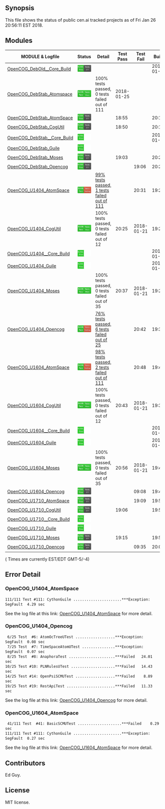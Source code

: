 
## Synopsis

This file shows the status of public cen.ai tracked projects as of Fri Jan 26 20:56:11 EST 2018.

## Modules 

| MODULE & Logfile | Status | Detail | Test Pass | Test Fail| Build | Attempt|
| --- | --- | --- | --- | ---  | --- | --- | 
| [OpenCOG_DebOld__Core_Build](jobs/OpenCOG_DebOld__Core_Build.log) | ![Status](/images/BUILDPASS.svg) |  |  |  | 2018-01-15  | 2018-01-15 |
| [OpenCOG_DebStab_Atomspace](jobs/OpenCOG_DebStab_Atomspace.log) | ![Status](/images/TESTPASS.svg) | 100% tests passed, 0 tests failed out of 111 | 2018-01-25 |  |   | 2018-01-25 |
| [OpenCOG_DebStab_AtomSpace](jobs/OpenCOG_DebStab_AtomSpace.log) | ![Status](/images/BUILDPASS.svg) |  | 18:55 |  | 20:17  | 20:17 |
| [OpenCOG_DebStab_CogUtil](jobs/OpenCOG_DebStab_CogUtil.log) | ![Status](/images/BUILDPASS.svg) |  | 18:50 |  | 20:15  | 20:15 |
| [OpenCOG_DebStab__Core_Build](jobs/OpenCOG_DebStab__Core_Build.log) | ![Status](/images/BUILDPASSNOTEST.svg) |  |  |  | 2018-01-16  | 20:23 |
| [OpenCOG_DebStab_Guile](jobs/OpenCOG_DebStab_Guile.log) | ![Status](/images/BUILDPASSNOTEST.svg) |  |  |  |   | 20:14 |
| [OpenCOG_DebStab_Moses](jobs/OpenCOG_DebStab_Moses.log) | ![Status](/images/BUILDPASS.svg) |  | 19:03 |  | 20:21  | 20:21 |
| [OpenCOG_DebStab_Opencog](jobs/OpenCOG_DebStab_Opencog.log) | ![Status](/images/BUILDPASS.svg) |  |  | 19:06 | 20:23  | 20:23 |
| [OpenCOG_U1404_AtomSpace](jobs/OpenCOG_U1404_AtomSpace.log) | ![Status](/images/TESTFAIL.svg) | [99% tests passed, 1 tests failed out of 111](#opencog_u1404_atomspace) |  | 20:31 | 19:26  | 20:31 |
| [OpenCOG_U1404_CogUtil](jobs/OpenCOG_U1404_CogUtil.log) | ![Status](/images/TESTPASS.svg) | 100% tests passed, 0 tests failed out of 12 | 20:25 | 2018-01-21 | 19:25  | 20:25 |
| [OpenCOG_U1404__Core_Build](jobs/OpenCOG_U1404__Core_Build.log) | ![Status](/images/BUILDPASSNOTEST.svg) |  |  |  | 2018-01-22  | 19:30 |
| [OpenCOG_U1404_Guile](jobs/OpenCOG_U1404_Guile.log) | ![Status](/images/BUILDPASSNOTEST.svg) |  |  |  | 2018-01-22  | 19:25 |
| [OpenCOG_U1404_Moses](jobs/OpenCOG_U1404_Moses.log) | ![Status](/images/TESTPASS.svg) | 100% tests passed, 0 tests failed out of 35 | 20:37 | 2018-01-21 | 19:29  | 20:37 |
| [OpenCOG_U1404_Opencog](jobs/OpenCOG_U1404_Opencog.log) | ![Status](/images/TESTFAIL.svg) | [76% tests passed, 6 tests failed out of 25](#opencog_u1404_opencog) |  | 20:42 | 19:30  | 20:42 |
| [OpenCOG_U1604_AtomSpace](jobs/OpenCOG_U1604_AtomSpace.log) | ![Status](/images/TESTFAIL.svg) | [98% tests passed, 2 tests failed out of 111](#opencog_u1604_atomspace) |  | 20:48 | 19:40  | 20:48 |
| [OpenCOG_U1604_CogUtil](jobs/OpenCOG_U1604_CogUtil.log) | ![Status](/images/TESTPASS.svg) | 100% tests passed, 0 tests failed out of 12 | 20:43 | 2018-01-21 | 19:39  | 20:43 |
| [OpenCOG_U1604__Core_Build](jobs/OpenCOG_U1604__Core_Build.log) | ![Status](/images/BUILDPASSNOTEST.svg) |  |  |  | 2018-01-22  | 19:47 |
| [OpenCOG_U1604_Guile](jobs/OpenCOG_U1604_Guile.log) | ![Status](/images/BUILDPASSNOTEST.svg) |  |  |  | 2018-01-22  | 19:38 |
| [OpenCOG_U1604_Moses](jobs/OpenCOG_U1604_Moses.log) | ![Status](/images/TESTPASS.svg) | 100% tests passed, 0 tests failed out of 35 | 20:56 | 2018-01-21 | 19:44  | 20:56 |
| [OpenCOG_U1604_Opencog](jobs/OpenCOG_U1604_Opencog.log) | ![Status](/images/BUILDPASS.svg) |  |  | 09:08 | 19:46  | 19:46 |
| [OpenCOG_U1710_AtomSpace](jobs/OpenCOG_U1710_AtomSpace.log) | ![Status](/images/BUILDPASS.svg) |  |  | 19:09 | 19:55  | 19:55 |
| [OpenCOG_U1710_CogUtil](jobs/OpenCOG_U1710_CogUtil.log) | ![Status](/images/BUILDPASS.svg) |  | 19:06 |  | 19:53  | 19:53 |
| [OpenCOG_U1710__Core_Build](jobs/OpenCOG_U1710__Core_Build.log) | ![Status](/images/BUILDPASSNOTEST.svg) |  |  |  |   | 20:01 |
| [OpenCOG_U1710_Guile](jobs/OpenCOG_U1710_Guile.log) | ![Status](/images/BUILDPASSNOTEST.svg) |  |  |  |   | 19:53 |
| [OpenCOG_U1710_Moses](jobs/OpenCOG_U1710_Moses.log) | ![Status](/images/BUILDPASS.svg) |  | 19:15 |  | 19:59  | 19:59 |
| [OpenCOG_U1710_Opencog](jobs/OpenCOG_U1710_Opencog.log) | ![Status](/images/BUILDPASS.svg) |  |  | 09:35 | 20:01  | 20:01 |

( Times are currently EST/EDT GMT-5/-4) 

## Error Detail


###  OpenCOG_U1404_AtomSpace
```
111/111 Test #111: CythonGuile ......................***Exception: SegFault  4.29 sec
```

See the log file at this link: [OpenCOG_U1404_AtomSpace](jobs/OpenCOG_U1404_AtomSpace.log) for more detail.


###  OpenCOG_U1404_Opencog
```
 6/25 Test  #6: AtomOcTreeUTest ..................***Exception: SegFault  0.08 sec
 7/25 Test  #7: TimeSpaceAtomUTest ...............***Exception: SegFault  0.07 sec
 8/25 Test  #8: AnaphoraTest .....................***Failed   24.01 sec
10/25 Test #10: PLNRulesUTest ....................***Failed   14.43 sec
14/25 Test #14: OpenPsiSCMUTest ..................***Failed    8.89 sec
19/25 Test #19: RestApiTest ......................***Failed   11.33 sec
```

See the log file at this link: [OpenCOG_U1404_Opencog](jobs/OpenCOG_U1404_Opencog.log) for more detail.


###  OpenCOG_U1604_AtomSpace
```
 41/111 Test  #41: BasicSCMUTest ....................***Failed    0.29 sec
111/111 Test #111: CythonGuile ......................***Exception: SegFault  0.27 sec
```

See the log file at this link: [OpenCOG_U1604_AtomSpace](jobs/OpenCOG_U1604_AtomSpace.log) for more detail.


## Contributors

Ed Guy.

## License

MIT license. 

